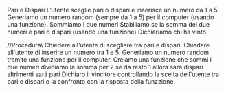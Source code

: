 Pari e Dispari
    L’utente sceglie pari o dispari e inserisce un numero da 1 a 5.
    Generiamo un numero random (sempre da 1 a 5) per il computer (usando una funzione).
    Sommiamo i due numeri Stabiliamo se la somma dei due numeri è pari o dispari (usando una funzione)
    Dichiariamo chi ha vinto.

//Procedura\\
Chiedere all'utente di scegliere tra pari e dispari.
Chiedere all'utente di inserire un numero tra 1 e 5.
Generiamo un numero random tramite una funzione per il computer.
Creiamo una funzione che sommi i due numeri 
    dividiamo la somma per 2
    se da resto 1 allora sará dispari
    altrimenti sará pari
Dichiaro il vincitore controllando la scelta dell'utente tra pari e dispari e la confronto con la risposta della funzzione.
